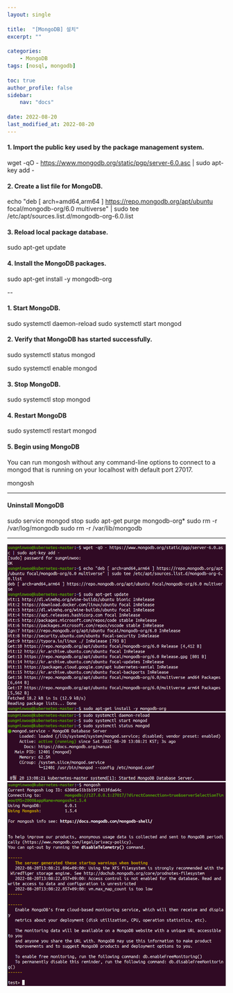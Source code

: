 ```yaml
---
layout: single

title:  "[MongoDB] 설치"
excerpt: ""

categories: 
    - MongoDB
tags: [nosql, mongodb]

toc: true
author_profile: false
sidebar:
    nav: "docs"

date: 2022-08-20
last_modified_at: 2022-08-20
---
```


#### 1. Import the public key used by the package management system.
wget -qO - https://www.mongodb.org/static/pgp/server-6.0.asc | sudo apt-key add -

#### 2. Create a list file for MongoDB.
echo "deb [ arch=amd64,arm64 ] https://repo.mongodb.org/apt/ubuntu focal/mongodb-org/6.0 multiverse" | sudo tee /etc/apt/sources.list.d/mongodb-org-6.0.list

#### 3. Reload local package database.
sudo apt-get update

#### 4. Install the MongoDB packages.
sudo apt-get install -y mongodb-org

--

#### 1. Start MongoDB.
sudo systemctl daemon-reload
sudo systemctl start mongod

#### 2. Verify that MongoDB has started successfully.
sudo systemctl status mongod

sudo systemctl enable mongod

#### 3. Stop MongoDB.
sudo systemctl stop mongod

#### 4. Restart MongoDB
sudo systemctl restart mongod

#### 5. Begin using MongoDB
You can run mongosh without any command-line options 
to connect to a mongod that is running on your localhost with default port 27017.

mongosh

---

#### Uninstall MongoDB

sudo service mongod stop
sudo apt-get purge mongodb-org*
sudo rm -r /var/log/mongodb
sudo rm -r /var/lib/mongodb

---

![image1](/assets/images/mongodb/mongodb-gpg-key.png)
![image2](/assets/images/mongodb/systemctl-mongodb.png)
![image3](/assets/images/mongodb/mongosh.png)